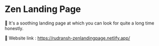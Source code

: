 # Zen Landing Page

🫥 It's a soothing landing page at which you can look for quite a long time honestly.

🔗 Website link : https://rudransh-zenlandingpage.netlify.app/
